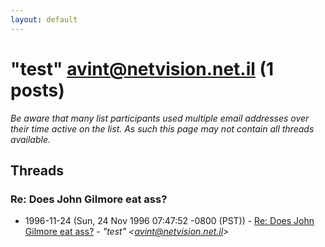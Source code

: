 ```yaml
---
layout: default
---
```


# "test" <avint@netvision.net.il> (1 posts)

_Be aware that many list participants used multiple email addresses over their time active on the list. As such this page may not contain all threads available._

## Threads

### Re: Does John Gilmore eat ass?
+ 1996-11-24 (Sun, 24 Nov 1996 07:47:52 -0800 (PST)) - [Re: Does John Gilmore eat ass?](/archive/1996/11/35aa190b33f58c195a2416a576a568fca8a62ee346cbc7c65db7f02c7146de6b) - _"test" \<avint@netvision.net.il\>_


